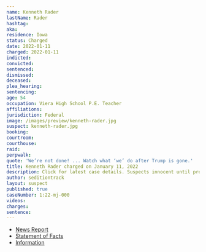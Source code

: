 ```yaml
---
name: Kenneth Rader
lastName: Rader
hashtag:
aka:
residence: Iowa
status: Charged
date: 2022-01-11
charged: 2022-01-11
indicted:
convicted:
sentenced:
dismissed:
deceased:
plea_hearing:
sentencing:
age: 54
occupation: Viera High School P.E. Teacher
affiliations:
jurisdiction: Federal
image: /images/preview/kenneth-rader.jpg
suspect: kenneth-rader.jpg
booking:
courtroom:
courthouse:
raid:
perpwalk:
quote: 'We’re not done! ... Watch what ‘we’ do after Trump is gone.'
title: Kenneth Rader charged on January 11, 2022
description: Click for latest case details. Suspects innocent until proven guilty.
author: seditiontrack
layout: suspect
published: true
caseNumber: 1:22-mj-000
videos:
charges:
sentence:
---
```

- [News Report](https://www.mynews13.com/fl/orlando/news/2021/07/07/kenneth-reda-viera-high-school-teacher-charged-in-capitol-riot-investigation)
- [Statement of Facts](https://www.justice.gov/usao-dc/case-multi-defendant/file/1481456/download)
- [Information](https://extremism.gwu.edu/sites/g/files/zaxdzs2191/f/Kenneth%20Rader%20Information.pdf)
